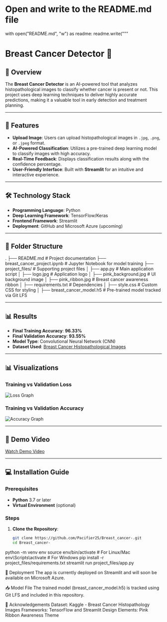 # Open and write to the README.md file
with open("README.md", "w") as readme:
    readme.write("""
# Breast Cancer Detector 🎀

## 🌟 Overview
The **Breast Cancer Detector** is an AI-powered tool that analyzes histopathological images to classify whether cancer is present or not. This project uses deep learning techniques to deliver highly accurate predictions, making it a valuable tool in early detection and treatment planning.

---

## 🎯 Features
- **Upload Image**: Users can upload histopathological images in `.jpg`, `.png`, or `.jpeg` format.  
- **AI-Powered Classification**: Utilizes a pre-trained deep learning model to classify images with high accuracy.  
- **Real-Time Feedback**: Displays classification results along with the confidence percentage.  
- **User-Friendly Interface**: Built with **Streamlit** for an intuitive and interactive experience.  

---

## 🛠️ Technology Stack
- **Programming Language**: Python  
- **Deep Learning Framework**: TensorFlow/Keras  
- **Frontend Framework**: Streamlit  
- **Deployment**: GitHub and Microsoft Azure (upcoming)  

---

## 📂 Folder Structure
. ├── README.md # Project documentation ├── breast_cancer_project.ipynb # Jupyter Notebook for model training ├── project_files/ # Supporting project files │ ├── app.py # Main application script │ ├── logo.jpg # Application logo │ ├── pink_background.jpg # UI background image │ ├── pink_ribbon.jpg # Breast cancer awareness ribbon │ ├── requirements.txt # Dependencies │ ├── style.css # Custom CSS for styling │ ├── breast_cancer_model.h5 # Pre-trained model tracked via Git LFS

---

## 📊 Results
- **Final Training Accuracy**: **96.33%**  
- **Final Validation Accuracy**: **93.55%**  
- **Model Type**: Convolutional Neural Network (CNN)  
- **Dataset Used**: [Breast Cancer Histopathological Images](https://www.kaggle.com/paultimothymooney/breast-histopathology-images)  

---

## 📊 Visualizations

### **Training vs Validation Loss**
![Loss Graph](https://github.com/Pacifier25/Breast_cancer-/blob/main/images/loss_graph.png)

### **Training vs Validation Accuracy**
![Accuracy Graph](https://github.com/Pacifier25/Breast_cancer-/blob/main/images/accuracy_graph.png)

---

## 🎥 Demo Video
[Watch Demo Video](https://drive.google.com/file/d/YOUR_FILE_ID/view?usp=sharing)

---

## 💻 Installation Guide

### Prerequisites
- **Python** 3.7 or later  
- **Virtual Environment** (optional)  

### Steps
1. **Clone the Repository**:
   ```bash
   git clone https://github.com/Pacifier25/Breast_cancer-.git
   cd Breast_cancer-
python -m venv env
source env/bin/activate   # For Linux/Mac
env\Scripts\activate      # For Windows
pip install -r project_files/requirements.txt
streamlit run project_files/app.py


🚀 Deployment
The app is currently deployed on Streamlit and will soon be available on Microsoft Azure.

📥 Model File
The trained model (breast_cancer_model.h5) is tracked using Git LFS and included in this repository.

🙏 Acknowledgements
Dataset: Kaggle - Breast Cancer Histopathology Images
Frameworks: TensorFlow and Streamlit
Design Elements: Pink Ribbon Awareness Theme
